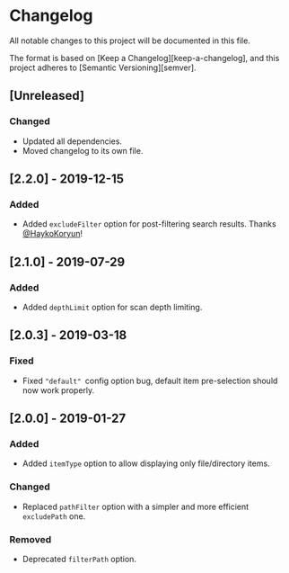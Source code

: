 # Changelog

All notable changes to this project will be documented in this file.

The format is based on [Keep a Changelog][keep-a-changelog], and this project adheres to [Semantic Versioning][semver].


## [Unreleased]
### Changed
- Updated all dependencies.
- Moved changelog to its own file.


## [2.2.0] - 2019-12-15
### Added
- Added `excludeFilter` option for post-filtering search results. Thanks [@HaykoKoryun](https://github.com/HaykoKoryun)!


## [2.1.0] - 2019-07-29
### Added
- Added `depthLimit` option for scan depth limiting.


## [2.0.3] - 2019-03-18
### Fixed
- Fixed `"default" `config option bug, default item pre-selection should now work properly.


## [2.0.0] - 2019-01-27
### Added
- Added `itemType` option to allow displaying only file/directory items.
### Changed
- Replaced `pathFilter` option with a simpler and more efficient `excludePath` one.
### Removed
- Deprecated `filterPath` option.
